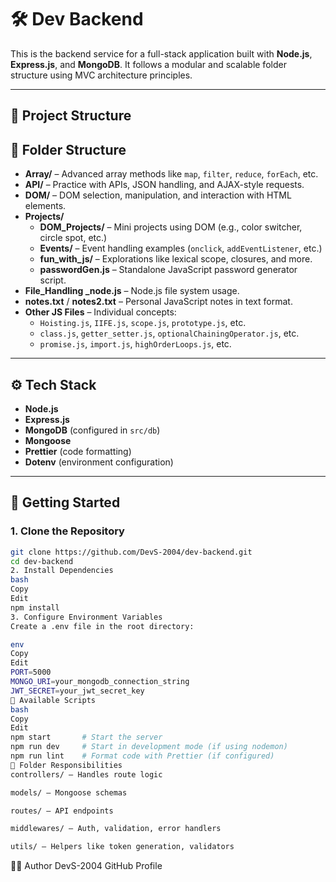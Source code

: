 # 🛠️ Dev Backend

This is the backend service for a full-stack application built with **Node.js**, **Express.js**, and **MongoDB**. It follows a modular and scalable folder structure using MVC architecture principles.

---

## 📁 Project Structure

## 📁 Folder Structure

- **Array/** – Advanced array methods like `map`, `filter`, `reduce`, `forEach`, etc.
- **API/** – Practice with APIs, JSON handling, and AJAX-style requests.
- **DOM/** – DOM selection, manipulation, and interaction with HTML elements.
- **Projects/**
  - **DOM_Projects/** – Mini projects using DOM (e.g., color switcher, circle spot, etc.)
  - **Events/** – Event handling examples (`onclick`, `addEventListener`, etc.)
  - **fun_with_js/** – Explorations like lexical scope, closures, and more.
  - **passwordGen.js** – Standalone JavaScript password generator script.
- **File_Handling _node.js** – Node.js file system usage.
- **notes.txt** / **notes2.txt** – Personal JavaScript notes in text format.
- **Other JS Files** – Individual concepts:
  - `Hoisting.js`, `IIFE.js`, `scope.js`, `prototype.js`, etc.
  - `class.js`, `getter_setter.js`, `optionalChainingOperator.js`, etc.
  - `promise.js`, `import.js`, `highOrderLoops.js`, etc.


---

## ⚙️ Tech Stack

- **Node.js**
- **Express.js**
- **MongoDB** (configured in `src/db`)
- **Mongoose**
- **Prettier** (code formatting)
- **Dotenv** (environment configuration)

---

## 🚀 Getting Started

### 1. Clone the Repository

```bash
git clone https://github.com/DevS-2004/dev-backend.git
cd dev-backend
2. Install Dependencies
bash
Copy
Edit
npm install
3. Configure Environment Variables
Create a .env file in the root directory:

env
Copy
Edit
PORT=5000
MONGO_URI=your_mongodb_connection_string
JWT_SECRET=your_jwt_secret_key
📌 Available Scripts
bash
Copy
Edit
npm start       # Start the server
npm run dev     # Start in development mode (if using nodemon)
npm run lint    # Format code with Prettier (if configured)
📁 Folder Responsibilities
controllers/ – Handles route logic

models/ – Mongoose schemas

routes/ – API endpoints

middlewares/ – Auth, validation, error handlers

utils/ – Helpers like token generation, validators
```

🧑‍💻 Author
DevS-2004
GitHub Profile
